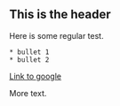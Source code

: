  ## This is the header

Here is some regular test.

	* bullet 1
	* bullet 2

[Link to google](http://www.google.com)

More text.
